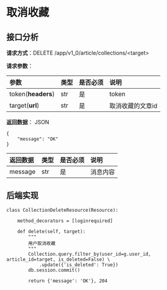 # 取消收藏

## 接口分析

**请求方式**：DELETE /app/v1\_0/article/collections/&lt;target&gt;

**请求参数**：

| 参数 | 类型 | 是否必须 | 说明 |
| :--- | :--- | :--- | :--- |
| token\(**headers**\) | str | 是 | token |
| target\(**url**\) | str | 是 | 取消收藏的文章id |

**返回数据**： JSON

```
{
    "message": "OK"
}
```

| 返回数据 | 类型 | 是否必须 | 说明 |
| :--- | :--- | :--- | :--- |
| message | str | 是 | 消息内容 |

## 后端实现

```
class CollectionDeleteResource(Resource):

    method_decorators = [loginrequired]

    def delete(self, target):
        """
        用户取消收藏
        """
        Collection.query.filter_by(user_id=g.user_id, article_id=target, is_deleted=False) \
            .update({'is_deleted': True})
        db.session.commit()

        return {'message': 'OK'}, 204
```



